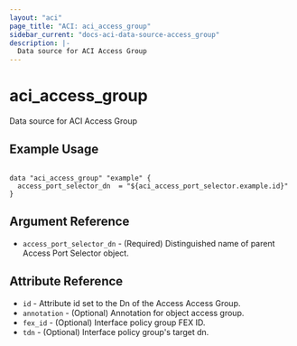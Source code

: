 ```yaml
---
layout: "aci"
page_title: "ACI: aci_access_group"
sidebar_current: "docs-aci-data-source-access_group"
description: |-
  Data source for ACI Access Group
---
```


# aci_access_group

Data source for ACI Access Group

## Example Usage

```hcl

data "aci_access_group" "example" {
  access_port_selector_dn  = "${aci_access_port_selector.example.id}"
}

```

## Argument Reference

- `access_port_selector_dn` - (Required) Distinguished name of parent Access Port Selector object.

## Attribute Reference

- `id` - Attribute id set to the Dn of the Access Access Group.
- `annotation` - (Optional) Annotation for object access group.
- `fex_id` - (Optional) Interface policy group FEX ID.
- `tdn` - (Optional) Interface policy group's target dn.
